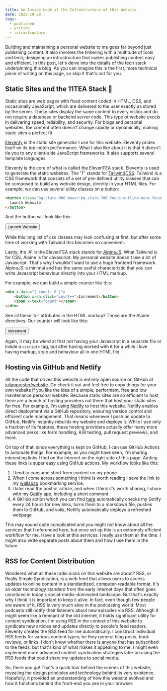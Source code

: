 ```yaml
---
title: An Inside Look at the Infrastructure of this Website
date: 2023-10-28
tags:
  - published
  - writing
  - infrastructure
---
```


Building and maintaining a personal website to me goes far beyond just publishing content.
It also involves the tinkering with a multitude of tools and tech, designing an infrastructure that makes publishing content easy and efficient.
In this post, let's delve into the details of the tech stack underpinning this blog.
As you can imagine this is the first, more technical piece of writing on this page, so skip if that's not for you.

## Static Sites and the 11TEA Stack 🍵

Static sites are web pages with fixed content coded in HTML, CSS, and occasionally JavaScript, which are delivered to the user exactly as stored by the server.
These sites display the same content to every visitor and do not require a database or backend server code.
This type of website excels in delivering speed, reliability, and security.
For blogs and personal websites, the content often doesn't change rapidly or dynamically, making static sites a perfect fit.

[Eleventy](https://www.11ty.dev/) is the static site generator I use for this website.
Eleventy prides itself on its top-notch performance.
What I also like about it is that it doesn't tie you to any client-side JavaScript frameworks.
It also supports several template languages.

Eleventy is the core of what is called the ElevenTEA stack.
Eleventy is used to generate the static websites.
The 'T' stands for [TailwindCSS](https://tailwindcss.com/).
Tailwind is a CSS framework that consists of a set of pre-defined utility classes that can be composed to build any website design, directly in your HTML files.
For example, we can use several utility classes on a button:

```html
<button class="bg-slate-900 hover:bg-slate-700 focus:outline-none focus:ring-2 focus:ring-slate-400 focus:ring-offset-2 focus:ring-offset-slate-50 text-white font-semibold h-12 px-6 rounded-lg w-full flex items-center justify-center sm:w-auto dark:bg-sky-500 dark:highlight-white/20 dark:hover:bg-sky-400">
  Launch Website
</button>
```

And the button will look like this:

<button class="bg-slate-900 hover:bg-slate-700 focus:outline-none focus:ring-2 focus:ring-slate-400 focus:ring-offset-2 focus:ring-offset-slate-50 text-white font-semibold h-12 px-6 rounded-lg w-full flex items-center justify-center sm:w-auto dark:bg-sky-500 dark:highlight-white/20 dark:hover:bg-sky-400">
  Launch Website
</button>

While this long list of css classes may look confusing at first, but after some time of working with Tailwind this becomes so convenient.

Lastly, the 'A' in the ElevenTEA stack stands for [AlpineJS](https://alpinejs.dev/).
What Tailwind is for CSS, Alpine is for Javascript.
My personal website doesn't use a lot of Javascript.
That's why I wouldn't want to use a huge frontend framework.
AlpineJS is minimal and has the same useful characteristic that you can write Javascript behaviour directly into your HTML markup.

For example, we can build a simple counter like this:

```html
<div x-data="{ count: 0 }">
    <button x-on:click="count++">Increment</button>
    <span x-text="count"></span>
</div>
```

See all these 'x-' attributes in the HTML markup?
Those are the Alpine directives.
Our counter will look like this:

<div x-data="{ count: 0 }" class="border rounded p-4">
    <button x-on:click="count++" class="bg-slate-200 text-slate-900 border border-gray-400 rounded p-2">Increment</button>
    <span x-text="count"></span>
</div>

Again, it may be wierd at first not having your Javascript in a separate file or inside a `<script>` tag, but after having worked with it for a while I love having markup, style and behaviour all in one HTML file.

## Hosting via GitHub and Netlify

All the code that drives this website is entirely open source on GitHub at [julianprester/website](https://github.com/julianprester/website).
Go check it out and feel free to copy things for your own website if you like the idea of a simple, performant, free and low maintenance personal website.
Because static sites are so efficient to host, there are a bunch of hosting providers out there that host your static sites for free.
For example, I'm using [Netlify](https://www.netlify.com/) to host this website.
Netlify enables direct deployment via a GitHub repository, ensuring version control and efficient code management.
That means whenever I push an update to GitHub, Netlify instantly rebuilds my website and deploys it.
While I use only a fraction of its features, these hosting providers actually offer many more advanced perks like form handling, A/B testing, pull request previews, and more.

On top of that, since everything is kept on GitHub, I can use GitHub Actions to automate things.
For example, as you might have seen, I'm sharing interesting links I find on the Internet on the right side of this page.
Adding these links is super easy using GitHub actions.
My workflow looks like this:

1. I tend to consume short form content on my phone
2. When I come across something I think is worth reading I save the link to my [wallabag](https://www.wallabag.it/en) bookmarking service.
3. I later read the post or article, and when I think it's worth sharing, I share with my [Gotify](https://gotify.net/) app, including a short comment
4. A GitHub action which you can find [here](https://github.com/julianprester/website/blob/main/.github/workflows/links.yml) automatically checks my Gotify every 24 hours for new links, turns them to a markdown file, pushes them to GitHub, and voila, Netlify automatically deploys a refreshed webpage

This may sound quite complicated and you might not know about all the services that I referenced here, but once set up this is an extremely efficient workflow for me.
Have a look at this services.
I really use them all the time.
I might also write separate posts about them and how I use them in the future.

## RSS for Content Distribution

Wondered what all these radio icons on this website are about?
RSS, or Really Simple Syndication, is a web feed that allows users to access updates to online content in a standardized, computer-readable format.
It's an older technology standard from the early internet days that often goes unnoticed in today's social-media-dominated landscape.
But that's exactly why I think it is important to keep it alive.
In fact, even though few people are aware of it, RSS is very much alive in the podcasting world.
Most podcasts still notify their listeners about new episodes via RSS.
Although it might seem like a remnant of the old internet, it holds significant utility for content syndication.
I'm using RSS in the context of this website to syndicate new articles and updates directly to people's feed readers.
Eleventy creates the RSS feed for me automatically.
I construct individual RSS feeds for various content types; be they general blog posts, book reviews, or links.
I don't know whether there is anyone that has subscribed to the feeds, but that's kind of what makes it appealing to me.
I might even implement more advanced content syndication strategies later on using the RSS feeds that could share my updates to social media.

So, there you go!
That's a quick tour behind the scenes of this website, revealing the design principles and technology behind its very existence.
Hopefully, it provided an understanding of how this website evolved and how it functions behind the front-end you see in your browser.
